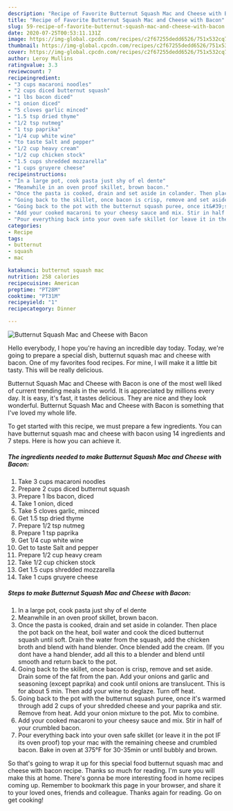 ```yaml
---
description: "Recipe of Favorite Butternut Squash Mac and Cheese with Bacon"
title: "Recipe of Favorite Butternut Squash Mac and Cheese with Bacon"
slug: 59-recipe-of-favorite-butternut-squash-mac-and-cheese-with-bacon
date: 2020-07-25T00:53:11.131Z
image: https://img-global.cpcdn.com/recipes/c2f67255dedd6526/751x532cq70/butternut-squash-mac-and-cheese-with-bacon-recipe-main-photo.jpg
thumbnail: https://img-global.cpcdn.com/recipes/c2f67255dedd6526/751x532cq70/butternut-squash-mac-and-cheese-with-bacon-recipe-main-photo.jpg
cover: https://img-global.cpcdn.com/recipes/c2f67255dedd6526/751x532cq70/butternut-squash-mac-and-cheese-with-bacon-recipe-main-photo.jpg
author: Leroy Mullins
ratingvalue: 3.3
reviewcount: 7
recipeingredient:
- "3 cups macaroni noodles"
- "2 cups diced butternut squash"
- "1 lbs bacon diced"
- "1 onion diced"
- "5 cloves garlic minced"
- "1.5 tsp dried thyme"
- "1/2 tsp nutmeg"
- "1 tsp paprika"
- "1/4 cup white wine"
- "to taste Salt and pepper"
- "1/2 cup heavy cream"
- "1/2 cup chicken stock"
- "1.5 cups shredded mozzarella"
- "1 cups gruyere cheese"
recipeinstructions:
- "In a large pot, cook pasta just shy of el dente"
- "Meanwhile in an oven proof skillet, brown bacon."
- "Once the pasta is cooked, drain and set aside in colander. Then place the pot back on the heat, boil water and cook the diced butternut squash until soft. Drain the water from the squash, add the chicken broth and blend with hand blender. Once blended add the cream. (If you dont have a hand blender, add all this to a blender and blend until smooth and return back to the pot."
- "Going back to the skillet, once bacon is crisp, remove and set aside. Drain some of the fat from the pan. Add your onions and garlic and seasoning (except paprika) and cook until onions are translucent. This is for about 5 min. Then add your wine to deglaze. Turn off heat."
- "Going back to the pot with the butternut squash puree, once it&#39;s warmed through add 2 cups of your shredded cheese and your paprika and stir. Remove from heat. Add your onion mixture to the pot. Mix to combine."
- "Add your cooked macaroni to your cheesy sauce and mix. Stir in half of your crumbled bacon."
- "Pour everything back into your oven safe skillet (or leave it in the pot IF its oven proof) top your mac with the remaining cheese and crumbled bacon. Bake in oven at 375°F for 30-35min or until bubbly and brown."
categories:
- Recipe
tags:
- butternut
- squash
- mac

katakunci: butternut squash mac 
nutrition: 258 calories
recipecuisine: American
preptime: "PT28M"
cooktime: "PT31M"
recipeyield: "1"
recipecategory: Dinner

---
```



![Butternut Squash Mac and Cheese with Bacon](https://img-global.cpcdn.com/recipes/c2f67255dedd6526/751x532cq70/butternut-squash-mac-and-cheese-with-bacon-recipe-main-photo.jpg)

Hello everybody, I hope you're having an incredible day today. Today, we're going to prepare a special dish, butternut squash mac and cheese with bacon. One of my favorites food recipes. For mine, I will make it a little bit tasty. This will be really delicious.



Butternut Squash Mac and Cheese with Bacon is one of the most well liked of current trending meals in the world. It is appreciated by millions every day. It is easy, it's fast, it tastes delicious. They are nice and they look wonderful. Butternut Squash Mac and Cheese with Bacon is something that I've loved my whole life.


To get started with this recipe, we must prepare a few ingredients. You can have butternut squash mac and cheese with bacon using 14 ingredients and 7 steps. Here is how you can achieve it.

<!--inarticleads1-->

##### The ingredients needed to make Butternut Squash Mac and Cheese with Bacon:

1. Take 3 cups macaroni noodles
1. Prepare 2 cups diced butternut squash
1. Prepare 1 lbs bacon, diced
1. Take 1 onion, diced
1. Take 5 cloves garlic, minced
1. Get 1.5 tsp dried thyme
1. Prepare 1/2 tsp nutmeg
1. Prepare 1 tsp paprika
1. Get 1/4 cup white wine
1. Get to taste Salt and pepper
1. Prepare 1/2 cup heavy cream
1. Take 1/2 cup chicken stock
1. Get 1.5 cups shredded mozzarella
1. Take 1 cups gruyere cheese




<!--inarticleads2-->

##### Steps to make Butternut Squash Mac and Cheese with Bacon:

1. In a large pot, cook pasta just shy of el dente
1. Meanwhile in an oven proof skillet, brown bacon.
1. Once the pasta is cooked, drain and set aside in colander. Then place the pot back on the heat, boil water and cook the diced butternut squash until soft. Drain the water from the squash, add the chicken broth and blend with hand blender. Once blended add the cream. (If you dont have a hand blender, add all this to a blender and blend until smooth and return back to the pot.
1. Going back to the skillet, once bacon is crisp, remove and set aside. Drain some of the fat from the pan. Add your onions and garlic and seasoning (except paprika) and cook until onions are translucent. This is for about 5 min. Then add your wine to deglaze. Turn off heat.
1. Going back to the pot with the butternut squash puree, once it&#39;s warmed through add 2 cups of your shredded cheese and your paprika and stir. Remove from heat. Add your onion mixture to the pot. Mix to combine.
1. Add your cooked macaroni to your cheesy sauce and mix. Stir in half of your crumbled bacon.
1. Pour everything back into your oven safe skillet (or leave it in the pot IF its oven proof) top your mac with the remaining cheese and crumbled bacon. Bake in oven at 375°F for 30-35min or until bubbly and brown.




So that's going to wrap it up for this special food butternut squash mac and cheese with bacon recipe. Thanks so much for reading. I'm sure you will make this at home. There's gonna be more interesting food in home recipes coming up. Remember to bookmark this page in your browser, and share it to your loved ones, friends and colleague. Thanks again for reading. Go on get cooking!
